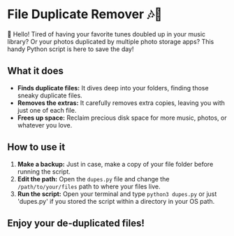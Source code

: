 # File Duplicate Remover 🎶🎵

👋 Hello! Tired of having your favorite tunes doubled up in your music library? Or your photos duplicated by multiple photo storage apps? This handy Python script is here to save the day!

## What it does

* **Finds duplicate files:**  It dives deep into your folders, finding those sneaky duplicate files.
* **Removes the extras:**  It carefully removes extra copies, leaving you with just one of each file.
* **Frees up space:**  Reclaim precious disk space for more music, photos, or whatever you love.

## How to use it

1. **Make a backup:** Just in case, make a copy of your file folder before running the script.
2. **Edit the path:** Open the `dupes.py` file and change the `/path/to/your/files` path to where your files live.
3. **Run the script:**  Open your terminal and type `python3 dupes.py` or just 'dupes.py' if you stored the script within a directory in your OS path.  

## Enjoy your de-duplicated files!


